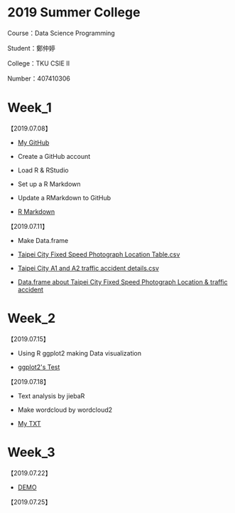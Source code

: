 # 2019 Summer College

Course：Data Science Programming

Student：鄭仲婷

College：TKU CSIE Ⅱ

Number：407410306

# Week_1 

【2019.07.08】

- [My GitHub](https://allare198064.github.io/2019-Summer-College/)

- Create a GitHub account

- Load R & RStudio
 
- Set up a R Markdown
 
- Update a RMarkdown to GitHub

- [ R Markdown ](https://allare198064.github.io/2019-Summer-College/Week_1/0708_Mom/Text_1.html)
 

【2019.07.11】

- Make Data.frame

- [Taipei City Fixed Speed Photograph Location Table.csv](https://data.taipei/api/getDatasetInfo/downloadResource?id=745b8808-061f-4f5b-9a62-da1590c049a9&rid=5012e8ba-5ace-4821-8482-ee07c147fd0a)

- [Taipei City A1 and A2 traffic accident details.csv](https://data.taipei/api/getDatasetInfo/downloadResource?id=2f238b4f-1b27-4085-93e9-d684ef0e2735&rid=ea731a84-e4a1-4523-b981-b733beddbc1f)

- [Data.frame about Taipei City Fixed Speed Photograph Location & traffic accident](https://allare198064.github.io/2019-Summer-College/Week_1/0711_Thu/Test_2.html)

# Week_2 

【2019.07.15】

- Using R ggplot2 making Data visualization

- [ggplot2's Test](https://allare198064.github.io/2019-Summer-College/Week_2/0716_Mon/Test_3.html)

【2019.07.18】
- Text analysis by jiebaR

- Make wordcloud by wordcloud2

- [My TXT](https://allare198064.github.io/2019-Summer-College/Week_2/0718_Thu/Test_4.html)

# Week_3 

【2019.07.22】

- [DEMO](https://allare198064.github.io/2019-Summer-College/DEMO/Keyword.html)

【2019.07.25】
